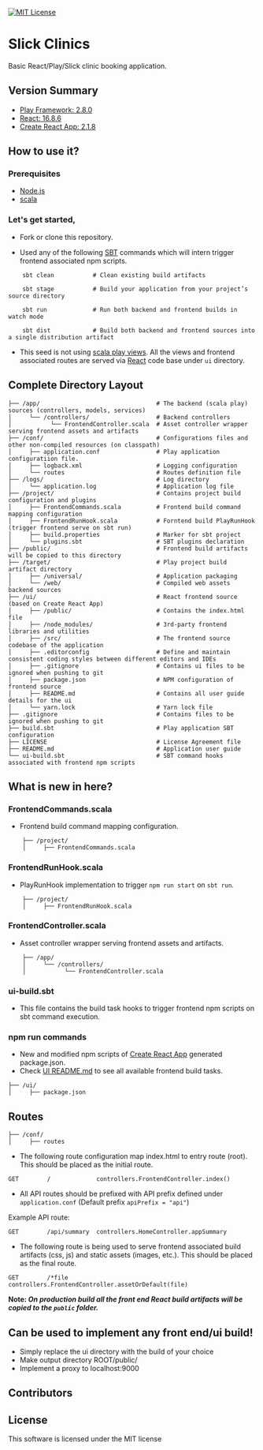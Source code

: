 [![MIT License][license-badge]][license]

# Slick Clinics

Basic React/Play/Slick clinic booking application.

## Version Summary

- [Play Framework: 2.8.0](https://www.playframework.com/documentation/2.8.x/Home)
- [React: 16.8.6](https://reactjs.org/)
- [Create React App: 2.1.8](https://github.com/facebookincubator/create-react-app)

## How to use it?

### Prerequisites

- [Node.js](https://nodejs.org/)
- [scala](https://www.scala-lang.org/download/)

### Let's get started,

- Fork or clone this repository.

- Used any of the following [SBT](http://www.scala-sbt.org/) commands which will intern trigger frontend associated npm scripts.

```
    sbt clean           # Clean existing build artifacts

    sbt stage           # Build your application from your project’s source directory

    sbt run             # Run both backend and frontend builds in watch mode

    sbt dist            # Build both backend and frontend sources into a single distribution artifact

```

- This seed is not using [scala play views](https://www.playframework.com/documentation/2.6.x/ScalaTemplates). All the views and frontend associated routes are served via [React](https://reactjs.org/) code base under `ui` directory.

## Complete Directory Layout

```
├── /app/                                 # The backend (scala play) sources (controllers, models, services)
│     └── /controllers/                   # Backend controllers
│           └── FrontendController.scala  # Asset controller wrapper serving frontend assets and artifacts
├── /conf/                                # Configurations files and other non-compiled resources (on classpath)
│     ├── application.conf                # Play application configuratiion file.
│     ├── logback.xml                     # Logging configuration
│     └── routes                          # Routes definition file
├── /logs/                                # Log directory
│     └── application.log                 # Application log file
├── /project/                             # Contains project build configuration and plugins
│     ├── FrontendCommands.scala          # Frontend build command mapping configuration
│     ├── FrontendRunHook.scala           # Forntend build PlayRunHook (trigger frontend serve on sbt run)
│     ├── build.properties                # Marker for sbt project
│     └── plugins.sbt                     # SBT plugins declaration
├── /public/                              # Frontend build artifacts will be copied to this directory
├── /target/                              # Play project build artifact directory
│     ├── /universal/                     # Application packaging
│     └── /web/                           # Compiled web assets
backend sources
├── /ui/                                  # React frontend source (based on Create React App)
│     ├── /public/                        # Contains the index.html file
│     ├── /node_modules/                  # 3rd-party frontend libraries and utilities
│     ├── /src/                           # The frontend source codebase of the application
│     ├── .editorconfig                   # Define and maintain consistent coding styles between different editors and IDEs
│     ├── .gitignore                      # Contains ui files to be ignored when pushing to git
│     ├── package.json                    # NPM configuration of frontend source
│     ├── README.md                       # Contains all user guide details for the ui
│     └── yarn.lock                       # Yarn lock file
├── .gitignore                            # Contains files to be ignored when pushing to git
├── build.sbt                             # Play application SBT configuration
├── LICENSE                               # License Agreement file
├── README.md                             # Application user guide
└── ui-build.sbt                          # SBT command hooks associated with frontend npm scripts
```

## What is new in here?

### FrontendCommands.scala

- Frontend build command mapping configuration.

```
    ├── /project/
    │     ├── FrontendCommands.scala
```

### FrontendRunHook.scala

- PlayRunHook implementation to trigger `npm run start` on `sbt run`.

```
    ├── /project/
    │     ├── FrontendRunHook.scala
```

### FrontendController.scala

- Asset controller wrapper serving frontend assets and artifacts.

```
    ├── /app/
    │     └── /controllers/
    │           └── FrontendController.scala
```

### ui-build.sbt

- This file contains the build task hooks to trigger frontend npm scripts on sbt command execution.

### npm run commands

- New and modified npm scripts of [Create React App](https://github.com/facebookincubator/create-react-app) generated package.json.
- Check [UI README.md](./ui/README.md) to see all available frontend build tasks.

```
├── /ui/
│     ├── package.json
```

## Routes

```
├── /conf/
│     ├── routes
```

- The following route configuration map index.html to entry route (root). This should be placed as the initial route.

```
GET        /             controllers.FrontendController.index()
```

- All API routes should be prefixed with API prefix defined under `application.conf` (Default prefix `apiPrefix = "api"`)

Example API route:

```
GET        /api/summary  controllers.HomeController.appSummary
```

- The following route is being used to serve frontend associated build artifacts (css, js) and static assets (images, etc.). This should be placed as the final route.

```
GET        /*file        controllers.FrontendController.assetOrDefault(file)
```

**Note: _On production build all the front end React build artifacts will be copied to the `public` folder._**

## Can be used to implement any front end/ui build!

- Simply replace the ui directory with the build of your choice
- Make output directory ROOT/public/
- Implement a proxy to localhost:9000

## Contributors

## License

This software is licensed under the MIT license

[license-badge]: http://img.shields.io/badge/license-MIT-blue.svg?style=flat
[license]: https://github.com/yohangz/java-play-react-seed/blob/master/README.md
[yohan-profile]: https://github.com/yohangz
[lahiru-profile]: https://github.com/lahiruz
[gayan-profile]: https://github.com/Arty26
